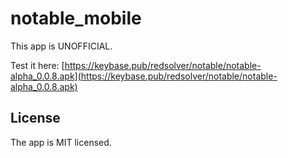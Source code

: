 # notable_mobile

This app is UNOFFICIAL.

Test it here:
[https://keybase.pub/redsolver/notable/notable-alpha_0.0.8.apk](https://keybase.pub/redsolver/notable/notable-alpha_0.0.8.apk)

## License

The app is MIT licensed.